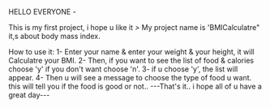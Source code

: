 HELLO EVERYONE *-*

This is my first project, i hope u like it *>*
My project name is 'BMICalculatre" it,s about body mass index.

How to use it:
1- Enter your name & enter your weight & your height, it will Calculatre your BMI.
2- Then, if you want to see the list of food & calories choose 'y' if you don't want choose 'n'.
3- if u choose 'y', the list will appear.
4- Then u will see a message to choose the type of food u want. this will tell you if the food is good or not..
            ---That's it.. i hope all of u have a great day---